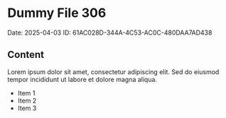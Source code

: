 # Dummy File 306

Date: 2025-04-03
ID: 61AC028D-344A-4C53-AC0C-480DAA7AD438

## Content

Lorem ipsum dolor sit amet, consectetur adipiscing elit.
Sed do eiusmod tempor incididunt ut labore et dolore magna aliqua.

* Item 1
* Item 2
* Item 3
